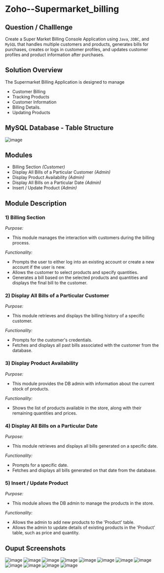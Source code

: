 # Zoho--Supermarket_billing

## Question / Challlenge
Create a Super Market Billing Console Application using `Java`, `JDBC`, and `MySQL` that handles multiple customers and products, generates bills for purchases, creates or logs in customer profiles, and updates customer profiles and product information after purchases.

## Solution Overview
The Supermarket Billing Application is designed to manage 
 - Customer Billing
 - Tracking Products
 - Customer Information
 - Billing Details.
 - Updating Products

## MySQL Database - Table Structure
![image](https://github.com/user-attachments/assets/41f7f699-9c2f-4c60-a1a8-30c19f8b4c07)

## Modules
- Billing Section _(Customer)_
- Display All Bills of a Particular Customer _(Admin)_
- Display Product Availability _(Admin)_
- Display All Bills on a Particular Date _(Admin)_
- Insert / Update Product _(Admin)_

## Module Description
### 1) Billing Section

_Purpose:_
- This module manages the interaction with customers during the billing process. <br>

_Functionality:_
- Prompts the user to either log into an existing account or create a new account if the user is new.
- Allows the customer to select products and specify quantities.
- Generates a bill based on the selected products and quantities and displays the final bill to the customer.

### 2) Display All Bills of a Particular Customer

_Purpose:_ 
- This module retrieves and displays the billing history of a specific customer. <br>

_Functionality:_
- Prompts for the customer's credentials.
- Fetches and displays all past bills associated with the customer from the database.

### 3) Display Product Availability

_Purpose:_
- This module provides the DB admin with information about the current stock of products. <br>

_Functionality:_
- Shows the list of products available in the store, along with their remaining quantities and prices.
  
### 4) Display All Bills on a Particular Date

_Purpose:_ 
- This module retrieves and displays all bills generated on a specific date. <br>

_Functionality:_
- Prompts for a specific date.
- Fetches and displays all bills generated on that date from the database.
  
### 5) Insert / Update Product

_Purpose:_
- This module allows the DB admin to manage the products in the store. <br>

_Functionality:_
- Allows the admin to add new products to the 'Product' table.
- Allows the admin to update details of existing products in the 'Product' table, such as price and quantity.

## Ouput Screenshots

![image](https://github.com/user-attachments/assets/86f90f88-4507-4b59-ac67-e24ea63ced0c)
![image](https://github.com/user-attachments/assets/53a0e8cf-d805-40fb-8d6f-fb45a56994db)
![image](https://github.com/user-attachments/assets/daa87a1e-f923-4421-8d61-35e503fed011)
![image](https://github.com/user-attachments/assets/508cc347-f062-4f84-8a50-c015aaa36859)
![image](https://github.com/user-attachments/assets/45973149-1e65-4588-a77f-52a0f12ddd13)
![image](https://github.com/user-attachments/assets/ddb48b0b-a869-4f5d-9385-44d7133d593a)
![image](https://github.com/user-attachments/assets/b5c7a513-af66-487d-bea4-b5134c314c2f)
![image](https://github.com/user-attachments/assets/14b1abc4-e457-44dc-8c35-ed0566f8ada3)
![image](https://github.com/user-attachments/assets/c1ed7c12-4ff9-4031-90d8-1d17c7b637b5)
![image](https://github.com/user-attachments/assets/43e85080-a706-4907-be42-0c66cb8f7c74)
![image](https://github.com/user-attachments/assets/24a9ab02-fd48-4663-a464-0134b46317ce)
![image](https://github.com/user-attachments/assets/0e4d1a1b-3055-4557-a516-6f2182b2ce86)








